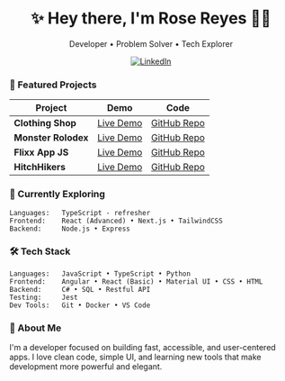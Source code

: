 <h1 align="center">✨ Hey there, I'm Rose Reyes 👩‍💻</h1>
<p align="center">Developer • Problem Solver • Tech Explorer</p>

<p align="center">
  <a href="https://linkedin.com/in/rosereyes" target="_blank">
    <img src="https://img.shields.io/badge/LinkedIn-%230077B5.svg?&style=flat&logo=linkedin&logoColor=white" alt="LinkedIn" />
  </a>
</p>

### 🚀 Featured Projects

| Project           | Demo                                                                 | Code                                                                 |
|-------------------|----------------------------------------------------------------------|----------------------------------------------------------------------|
| **Clothing Shop** | [Live Demo](https://rose-reyes.github.io/clothingShop/)             | [GitHub Repo](https://github.com/RoseReyes/clothingShop)            |
| **Monster Rolodex** | [Live Demo](https://rose-reyes.github.io/monsterRolodex/)         | [GitHub Repo](https://github.com/RoseReyes/monsterRolodex)          |
| **Flixx App JS**  | [Live Demo](https://rose-reyes.github.io/flixx-app-js/)             | [GitHub Repo](https://github.com/RoseReyes/flixx-app-js)            |
| **HitchHikers**   | [Live Demo](https://rose-reyes.github.io/HitchHikers/)              | [GitHub Repo](https://github.com/4hitchhikers/HitchHikers)          |

### 🌱 Currently Exploring
```
Languages:   TypeScript - refresher 
Frontend:    React (Advanced) • Next.js • TailwindCSS  
Backend:     Node.js • Express
```


### 🛠️ Tech Stack

```plaintext
Languages:   JavaScript • TypeScript • Python  
Frontend:    Angular • React (Basic) • Material UI • CSS • HTML
Backend:     C# • SQL • Restful API
Testing:     Jest 
Dev Tools:   Git • Docker • VS Code
```

### 🧭 About Me
I'm a developer focused on building fast, accessible, and user-centered apps. I love clean code, simple UI, and learning new tools that make development more powerful and elegant.



